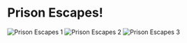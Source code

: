 # Prison Escapes!

![Prison Escapes 1](https://user-images.githubusercontent.com/87581626/176534612-937198f5-27b8-4634-bf8c-b504252b57b6.JPG)
![Prison Escapes 2](https://user-images.githubusercontent.com/87581626/176534627-07025995-e9bb-4cf4-bbaf-12b3faf68e5a.JPG)
![Prison Escapes 3](https://user-images.githubusercontent.com/87581626/176534636-a8b399b7-728e-4c84-ade7-5b92fcff48b3.JPG)
